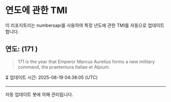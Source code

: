 
# 연도에 관한 TMI

이 리포지토리는 numbersapi를 사용하여 특정 년도에 관한 TMI를 자동으로 업데이트합니다.

## 연도: (171 )
> 171 is the year that Emperor Marcus Aurelius forms a new military command, the praetentura Italiae et Alpium.

⏳ 업데이트 시간: 2025-08-19 04:38:05 (UTC)

---
자동 업데이트 봇에 의해 관리됩니다.
